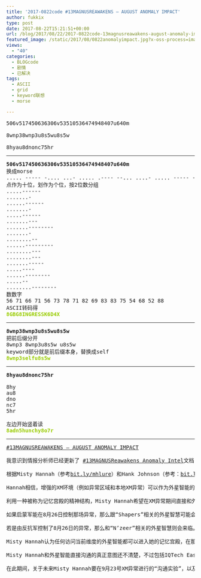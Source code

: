 ```yaml
---
title: '2017-0822code #13MAGNUSREAWAKENS – AUGUST ANOMALY IMPACT'
author: fukkix
type: post
date: 2017-08-22T15:21:51+00:00
url: /blog/2017/08/22/2017-0822code-13magnusreawakens-august-anomaly-impact/
featured_image: /static/2017/08/0822anomalyimpact.jpg?x-oss-process=image/resize,m_fill,w_700,h_220
views:
  - "40"
categories:
  - BLOGcode
  - 剧情
  - 已解决
tags:
  - ASCII
  - grid
  - keyword联想
  - morse

---
```

<pre>506v517450636306v53510536474948407u640m

8wnp38wnp3u8s5wu8s5w

8hyau8dnonc75hr<!--more--></pre>

* * *

<pre><strong>506v517450636306v53510536474948407u640m
</strong>换成morse
..... ----- -.... ...- ..... .---- --... ....- ..... ----- -.... ...-- -.... ...-- ----- -.... ...- ..... ...-- ..... .---- ----- ..... ...-- -.... ....- --... ....- ----. ....- ---.. ....- ----- --... ..- -.... ....- ----- -- 
点作为十位，划作为个位，按2位数分组
.....------
.......- 
......------
.......- 
.....------
.......---
.......--------
.......- 
........-- 
......--------- 
........---
........---
.......-----
.....----
......--------
.....--
........-------- 
数数字
56 71 66 71 56 73 78 71 82 69 83 83 75 54 68 52 88 
ASCII转码得<strong>
<span style="color: #99cc00;">8GBG8INGRESSK6D4X</span></strong></pre>

* * *

<pre><strong>8wnp38wnp3u8s5wu8s5w
</strong>把前后缀分开
8wnp3 8wnp3u8s5w u8s5w
keyword部分就是前后缀本身，替换成self<strong>
<span style="color: #99cc00;">8wnp3selfu8s5w</span></strong></pre>

* * *

<pre><strong>8hyau8dnonc75hr

</strong>8hy
au8
dno
nc7
5hr

左边开始竖着读
<strong><span style="color: #99cc00;">8adn5hunchy8o7r</span></strong></pre>

* * *

<pre><a href="http://investigate.ingress.com/2017/08/22/13magnusreawakens-august-anomaly-impact/">#13MAGNUSREAWAKENS – AUGUST ANOMALY IMPACT
</a>
我意识到情报分析师已经更新了 <a href="https://docs.google.com/document/d/16FZte6AWVhELC1c7aL5H1FnnL4cR4hjW_cw0lX7rCuI/edit">#13MAGNUSReawakens Anomaly Intel</a>文档（全文翻译见置顶），其中提到了关于第一轮异常里涉及的情况。

根据Misty Hannah（参考<a href="http://bit.ly/mhlure">bit.ly/mhlure</a>）和Hank Johnson（参考：<a href="http://bit.ly/hjrubicon">bit.ly/hjrubicon</a>）提到的情报，似乎Hannah试图借用＃13MAGNUSReawakens XM异常产生的能量将外星智能引入当前的维度。

Hannah相信，增强的XM环境（例如异常区域和本地XM异常）可以作为外星智能的远程承载媒介——Shapers, N’zeer和其他目前可能还未被识别的智能体。

利用一种被称为记忆宫殿的精神结构，Misty Hannah希望在XM异常期间直接和外星智力接触。

如果启蒙军能在8月26日控制那场异常，那么跟“Shapers”相关的外星智慧可能会造访当前的维度节点。

若是由反抗军控制了8月26日的异常，那么和“N’zeer”相关的外星智慧则会来临。

Misty Hannah认为任何访问当前维度的外星智能都可以进入她的记忆宫殿，在那个精神结构里和她直接交互。

Misty Hannah和外星智能直接沟通的真正意图还不清楚，不过包括IQTech East公司的负责人Akira Tsukasa在内的一些企业家们都对这系列时间表示了兴趣（参见 <a href="http://bit.ly/iqteopp">bit.ly/iqteopp</a>）。可能他们认为这对公司的研究和潜在金融发展都是一个机会。

在此期间，关于未来Misty Hannah要在9月23号XM异常进行的“沟通实验”，以及#13MAGNUSReawakens异常系列的整体相关信息依旧属于机密。

</pre>